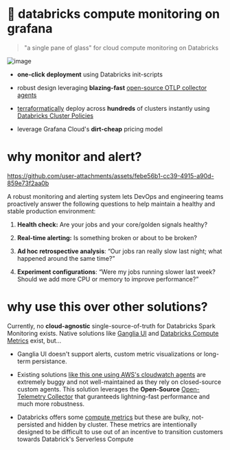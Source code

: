 # 🔎 databricks compute monitoring on grafana

> "a single pane of glass" for cloud compute monitoring on Databricks

![image](https://github.com/user-attachments/assets/fca71a52-c23d-4b0a-b1bc-fc09d01330b0)
  
- **one-click deployment** using Databricks init-scripts 

- robust design leveraging **blazing-fast** [open-source OTLP collector agents](https://github.com/open-telemetry/opentelemetry-collector)

- [terraformatically](https://docs.databricks.com/en/dev-tools/terraform/index.html) deploy across **hundreds** of clusters instantly using [Databricks Cluster Policies](https://docs.databricks.com/en/init-scripts/index.html) 

- leverage Grafana Cloud's **dirt-cheap** pricing model
  
# why monitor and alert?

https://github.com/user-attachments/assets/febe56b1-cc39-4915-a90d-859e73f2aa0b

A robust monitoring and alerting system lets DevOps and engineering teams proactively answer the following questions to help maintain a healthy and stable production environment:

1) **Health check:** Are your jobs and your core/golden signals healthy?

2) **Real-time alerting:** Is something broken or about to be broken?

3) **Ad hoc retrospective analysis**: “Our jobs ran really slow last night; what happened around the same time?”

4) **Experiment configurations**: “Were my jobs running slower last week? Should we add more CPU or memory to improve performance?”

# why use this over other solutions? 

Currently, no **cloud-agnostic** single-source-of-truth for Databricks Spark Monitoring exists. Native solutions like [Ganglia UI](https://medium.com/quintoandar-tech-blog/ganglia-on-spark-cluster-optimization-at-its-best-e5c9dc29253b) and [Databricks Compute Metrics](https://docs.databricks.com/en/compute/cluster-metrics.html) exist, but...

- Ganglia UI doesn't support alerts, custom metric visualizations or long-term persistance.

- Existing solutions [like this one using AWS's cloudwatch agents](https://aws.amazon.com/blogs/mt/how-to-monitor-databricks-with-amazon-cloudwatch/) are extremely buggy and not well-maintained as they rely on closed-source custom agents. This solution leverages the **Open-Source** [Open-Telemetry Collector](https://github.com/open-telemetry/opentelemetry-collector-contrib) that guranteeds lightning-fast performance and much more robustness.

- Databricks offers some [compute metrics](https://docs.databricks.com/en/compute/cluster-metrics.html) but these are bulky, not-persisted and hidden by cluster. These metrics are intentionally designed to be difficult to use out of an incentive to transition customers towards Databrick's Serverless Compute

